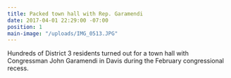 ```yaml
---
title: Packed town hall with Rep. Garamendi
date: 2017-04-01 22:29:00 -07:00
position: 1
main-image: "/uploads/IMG_0513.JPG"
---
```


Hundreds of District 3 residents turned out for a town hall with Congressman John Garamendi in Davis during the February congressional recess.